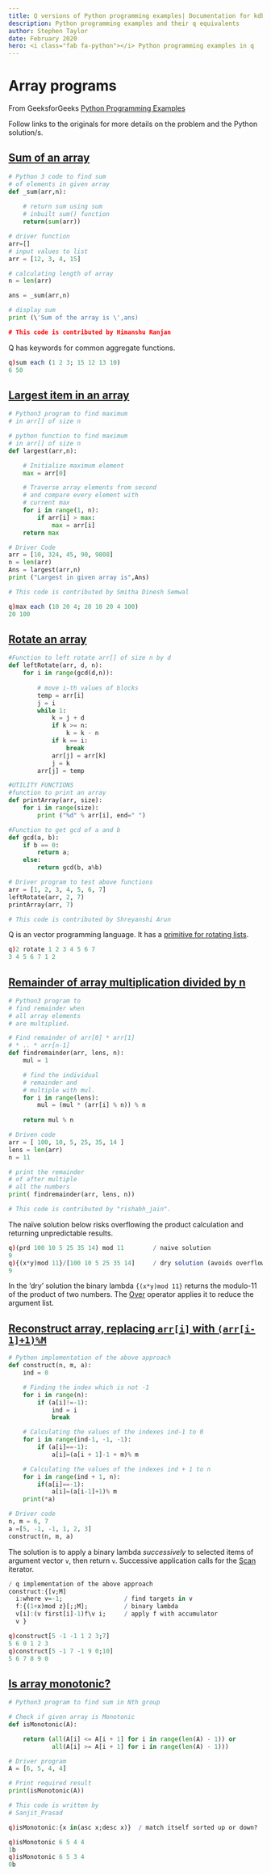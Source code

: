 ```yaml
---
title: Q versions of Python programming examples| Documentation for kdb+ and q
description: Python programming examples and their q equivalents
author: Stephen Taylor
date: February 2020
hero: <i class="fab fa-python"></i> Python programming examples in q
---
```

# Array programs


From
<i class="fas fa-globe"></i>
GeeksforGeeks [Python Programming Examples](https://www.geeksforgeeks.org/python-programming-examples/)

Follow links to the originals for more details on the problem and the Python solution/s.


## [Sum of an array](https://www.geeksforgeeks.org/python-program-to-find-sum-of-array/)

```python
# Python 3 code to find sum 
# of elements in given array 
def _sum(arr,n): 
    
    # return sum using sum 
    # inbuilt sum() function 
    return(sum(arr)) 

# driver function 
arr=[] 
# input values to list 
arr = [12, 3, 4, 15] 

# calculating length of array 
n = len(arr) 

ans = _sum(arr,n) 

# display sum 
print (\'Sum of the array is \',ans) 

# This code is contributed by Himanshu Ranjan 
```

Q has keywords for common aggregate functions. 

```q
q)sum each (1 2 3; 15 12 13 10)
6 50
```


## [Largest item in an array](https://www.geeksforgeeks.org/python-program-to-find-largest-element-in-an-array/)

```python
# Python3 program to find maximum 
# in arr[] of size n 

# python function to find maximum 
# in arr[] of size n 
def largest(arr,n): 

    # Initialize maximum element 
    max = arr[0] 

    # Traverse array elements from second 
    # and compare every element with 
    # current max 
    for i in range(1, n): 
        if arr[i] > max: 
            max = arr[i] 
    return max

# Driver Code 
arr = [10, 324, 45, 90, 9808] 
n = len(arr) 
Ans = largest(arr,n) 
print ("Largest in given array is",Ans) 

# This code is contributed by Smitha Dinesh Semwal 
```
```q
q)max each (10 20 4; 20 10 20 4 100)
20 100
```


## [Rotate an array](https://www.geeksforgeeks.org/python-program-for-program-for-array-rotation-2/)

```python
#Function to left rotate arr[] of size n by d 
def leftRotate(arr, d, n): 
    for i in range(gcd(d,n)): 
        
        # move i-th values of blocks 
        temp = arr[i] 
        j = i 
        while 1: 
            k = j + d 
            if k >= n: 
                k = k - n 
            if k == i: 
                break
            arr[j] = arr[k] 
            j = k 
        arr[j] = temp 

#UTILITY FUNCTIONS 
#function to print an array 
def printArray(arr, size): 
    for i in range(size): 
        print ("%d" % arr[i], end=" ") 

#Function to get gcd of a and b 
def gcd(a, b): 
    if b == 0: 
        return a; 
    else: 
        return gcd(b, a%b) 

# Driver program to test above functions 
arr = [1, 2, 3, 4, 5, 6, 7] 
leftRotate(arr, 2, 7) 
printArray(arr, 7) 

# This code is contributed by Shreyanshi Arun 
```

Q is an vector programming language. It has a [primitive for rotating lists](../../ref/rotate.md). 

```q
q)2 rotate 1 2 3 4 5 6 7
3 4 5 6 7 1 2
```


## [Remainder of array multiplication divided by n](https://www.geeksforgeeks.org/python-program-for-find-reminder-of-array-multiplication-divided-by-n/)

```python
# Python3 program to 
# find remainder when 
# all array elements 
# are multiplied. 

# Find remainder of arr[0] * arr[1] 
# * .. * arr[n-1] 
def findremainder(arr, lens, n): 
    mul = 1

    # find the individual 
    # remainder and 
    # multiple with mul. 
    for i in range(lens): 
        mul = (mul * (arr[i] % n)) % n 
    
    return mul % n 

# Driven code 
arr = [ 100, 10, 5, 25, 35, 14 ] 
lens = len(arr) 
n = 11

# print the remainder 
# of after multiple 
# all the numbers 
print( findremainder(arr, lens, n)) 

# This code is contributed by "rishabh_jain". 
```

The naïve solution below risks overflowing the product calculation and returning unpredictable results. 

```q
q)(prd 100 10 5 25 35 14) mod 11        / naive solution
9
q){(x*y)mod 11}/[100 10 5 25 35 14]     / dry solution (avoids overflow)
9
```

In the ‘dry’ solution the binary lambda `{(x*y)mod 11}` returns the modulo-11 of the product of two numbers. The [Over](../../ref/accumulators.md#binary-application) operator applies it to reduce the argument list.


## [Reconstruct array, replacing `arr[i]` with `(arr[i-1]+1)%M`](https://www.geeksforgeeks.org/reconstruct-the-array-by-replacing-arri-with-arri-11-m/)

```python
# Python implementation of the above approach 
def construct(n, m, a): 
    ind = 0

    # Finding the index which is not -1 
    for i in range(n): 
        if (a[i]!=-1): 
            ind = i 
            break

    # Calculating the values of the indexes ind-1 to 0 
    for i in range(ind-1, -1, -1): 
        if (a[i]==-1): 
            a[i]=(a[i + 1]-1 + m)% m 

    # Calculating the values of the indexes ind + 1 to n 
    for i in range(ind + 1, n): 
        if(a[i]==-1): 
            a[i]=(a[i-1]+1)% m 
    print(*a) 

# Driver code 
n, m = 6, 7
a =[5, -1, -1, 1, 2, 3] 
construct(n, m, a) 
```

The solution is to apply a binary lambda _successively_ to selected items of argument vector `v`, then return `v`. Successive application calls for the [Scan](../../ref/accumulators.md#binary-application) iterator. 

```q
/ q implementation of the above approach
construct:{[v;M]
  i:where v=-1;                 / find targets in v
  f:{(1+x)mod z}[;;M];          / binary lambda
  v[i]:(v first[i]-1)f\v i;     / apply f with accumulator
  v }
```
```q
q)construct[5 -1 -1 1 2 3;7]
5 6 0 1 2 3
q)construct[5 -1 7 -1 9 0;10]
5 6 7 8 9 0
```


## [Is array monotonic?](https://www.geeksforgeeks.org/python-program-to-check-if-given-array-is-monotonic/)

```python
# Python3 program to find sum in Nth group 

# Check if given array is Monotonic 
def isMonotonic(A): 

    return (all(A[i] <= A[i + 1] for i in range(len(A) - 1)) or
            all(A[i] >= A[i + 1] for i in range(len(A) - 1))) 

# Driver program 
A = [6, 5, 4, 4] 

# Print required result 
print(isMonotonic(A)) 

# This code is written by 
# Sanjit_Prasad 
```
```q
q)isMonotonic:{x in(asc x;desc x)}  / match itself sorted up or down?

q)isMonotonic 6 5 4 4
1b
q)isMonotonic 6 5 3 4
0b
```

